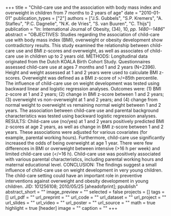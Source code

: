 +++
title = "Child-care use and the association with body mass index and overweight in children from 7 months to 2 years of age"
date = "2010-01-01"
publication_types = ["2"]
authors = ["J.S. Gubbels", "S.P. Kremers", "A. Stafleu", "P.C. Dagnelie", "N.K. de Vries", "S. van Buuren", "C. Thijs"]
publication = "In: International Journal of Obesity, (34), 10, _pp. 1480--1486_"
abstract = "OBJECTIVES: Studies regarding the association of child-care use with body mass index (BMI), overweight or obesity development show contradictory results. This study examined the relationship between child-care use and BMI z-scores and overweight, as well as associates of child-care use in children up to 2 years old. METHODS: Longitudinal data originated from the Dutch KOALA Birth Cohort Study. Questionnaires assessed child-care use at ages 7 months and 1 and 2 years (N=2396). Height and weight assessed at 1 and 2 years were used to calculate BMI z-scores. Overweight was defined as a BMI z-score of >/=85th percentile. The influence of child-care use on weight development was tested using backward linear and logistic regression analyses. Outcomes were: (1) BMI z-score at 1 and 2 years; (2) change in BMI z-score between 1 and 2 years; (3) overweight vs non-overweight at 1 and 2 years; and (4) change from normal weight to overweight vs remaining normal weight between 1 and 2 years. The association between child-care use and parental background characteristics was tested using backward logistic regression analyses. RESULTS: Child-care use (no/yes) at 1 and 2 years positively predicted BMI z-scores at age 2 years, as well as change in BMI z-score between 1 and 2 years. These associations were adjusted for various covariates (for example, parental working hours). Furthermore, child-care use significantly increased the odds of being overweight at age 1 year. There were few differences in BMI or overweight between intensive (>16 h per week) and limited child-care use (</=16 h). Child-care use was positively associated with various parental characteristics, including parental working hours and maternal educational level. CONCLUSION: The findings suggest a small influence of child-care use on weight development in very young children. The child-care setting could have an important role in preventive interventions against overweight and obesity development in young children. JID: 101256108; 2010/05/25 [aheadofprint]; ppublish"
abstract_short = ""
image_preview = ""
selected = false
projects = []
tags = []
url_pdf = ""
url_preprint = ""
url_code = ""
url_dataset = ""
url_project = ""
url_slides = ""
url_video = ""
url_poster = ""
url_source = ""
math = true
highlight = true
[header]
image = ""
caption = ""
+++
